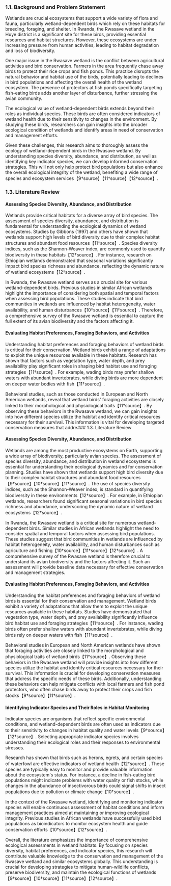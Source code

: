 ### 1.1. Background and Problem Statement

Wetlands are crucial ecosystems that support a wide variety of flora and fauna, particularly wetland-dependent birds which rely on these habitats for breeding, foraging, and shelter. In Rwanda, the Rwasave wetland in the Huye district is a significant site for these birds, providing essential resources and habitat structures. However, these ecosystems are under increasing pressure from human activities, leading to habitat degradation and loss of biodiversity.

One major issue in the Rwasave wetland is the conflict between agricultural activities and bird conservation. Farmers in the area frequently chase away birds to protect their rice crops and fish ponds. This practice disrupts the natural behavior and habitat use of the birds, potentially leading to declines in bird populations and affecting the overall health of the wetland ecosystem. The presence of protectors at fish ponds specifically targeting fish-eating birds adds another layer of disturbance, further stressing the avian community.

The ecological value of wetland-dependent birds extends beyond their roles as individual species. These birds are often considered indicators of wetland health due to their sensitivity to changes in the environment. By studying these birds, researchers can gain insights into the broader ecological condition of wetlands and identify areas in need of conservation and management efforts.

Given these challenges, this research aims to thoroughly assess the ecology of wetland-dependent birds in the Rwasave wetland. By understanding species diversity, abundance, and distribution, as well as identifying key indicator species, we can develop informed conservation strategies. This will not only help protect bird populations but also enhance the overall ecological integrity of the wetland, benefiting a wide range of species and ecosystem services【9†source】【11†source】【12†source】.

### 1.3. Literature Review

#### Assessing Species Diversity, Abundance, and Distribution

Wetlands provide critical habitats for a diverse array of bird species. The assessment of species diversity, abundance, and distribution is fundamental for understanding the ecological dynamics of wetland ecosystems. Studies by Gibbons (1997) and others have shown that wetlands support high levels of bird diversity due to their complex habitat structures and abundant food resources【11†source】. Species diversity indices, such as the Shannon-Weaver index, are commonly used to quantify biodiversity in these habitats【12†source】. For instance, research on Ethiopian wetlands demonstrated that seasonal variations significantly impact bird species richness and abundance, reflecting the dynamic nature of wetland ecosystems【12†source】.

In Rwanda, the Rwasave wetland serves as a crucial site for various wetland-dependent birds. Previous studies in similar African wetlands highlight the importance of considering both spatial and temporal factors when assessing bird populations. These studies indicate that bird communities in wetlands are influenced by habitat heterogeneity, water availability, and human disturbances【10†source】【11†source】. Therefore, a comprehensive survey of the Rwasave wetland is essential to capture the full extent of its avian biodiversity and the factors affecting it.

#### Evaluating Habitat Preferences, Foraging Behaviors, and Activities

Understanding habitat preferences and foraging behaviors of wetland birds is critical for their conservation. Wetland birds exhibit a range of adaptations to exploit the unique resources available in these habitats. Research has shown that factors such as vegetation type, water depth, and prey availability play significant roles in shaping bird habitat use and foraging strategies【11†source】. For example, wading birds may prefer shallow waters with abundant invertebrates, while diving birds are more dependent on deeper water bodies with fish【11†source】.

Behavioral studies, such as those conducted in European and North American wetlands, reveal that wetland birds' foraging activities are closely linked to their morphological and physiological traits【11†source】. By observing these behaviors in the Rwasave wetland, we can gain insights into how different species utilize the habitat and identify critical resources necessary for their survival. This information is vital for developing targeted conservation measures that addre### 1.3. Literature Review

#### Assessing Species Diversity, Abundance, and Distribution

Wetlands are among the most productive ecosystems on Earth, supporting a wide array of biodiversity, particularly avian species. The assessment of species diversity, abundance, and distribution in wetland ecosystems is essential for understanding their ecological dynamics and for conservation planning. Studies have shown that wetlands support high bird diversity due to their complex habitat structures and abundant food resources【9†source】【10†source】【11†source】. The use of species diversity indices, such as the Shannon-Weaver index, is standard in quantifying biodiversity in these environments【12†source】. For example, in Ethiopian wetlands, researchers found significant seasonal variations in bird species richness and abundance, underscoring the dynamic nature of wetland ecosystems【12†source】.

In Rwanda, the Rwasave wetland is a critical site for numerous wetland-dependent birds. Similar studies in African wetlands highlight the need to consider spatial and temporal factors when assessing bird populations. These studies suggest that bird communities in wetlands are influenced by habitat heterogeneity, water availability, and human disturbances such as agriculture and fishing【10†source】【11†source】【12†source】. A comprehensive survey of the Rwasave wetland is therefore crucial to understand its avian biodiversity and the factors affecting it. Such an assessment will provide baseline data necessary for effective conservation and management strategies.

#### Evaluating Habitat Preferences, Foraging Behaviors, and Activities

Understanding the habitat preferences and foraging behaviors of wetland birds is essential for their conservation and management. Wetland birds exhibit a variety of adaptations that allow them to exploit the unique resources available in these habitats. Studies have demonstrated that vegetation type, water depth, and prey availability significantly influence bird habitat use and foraging strategies【11†source】. For instance, wading birds often prefer shallow waters with abundant invertebrates, while diving birds rely on deeper waters with fish【11†source】.

Behavioral studies in European and North American wetlands have shown that foraging activities are closely linked to the morphological and physiological traits of wetland birds【11†source】. Observing these behaviors in the Rwasave wetland will provide insights into how different species utilize the habitat and identify critical resources necessary for their survival. This information is crucial for developing conservation measures that address the specific needs of these birds. Additionally, understanding these behaviors can help mitigate conflicts with local farmers and fish pond protectors, who often chase birds away to protect their crops and fish stocks【9†source】【11†source】.

#### Identifying Indicator Species and Their Roles in Habitat Monitoring

Indicator species are organisms that reflect specific environmental conditions, and wetland-dependent birds are often used as indicators due to their sensitivity to changes in habitat quality and water levels【9†source】【12†source】. Selecting appropriate indicator species involves understanding their ecological roles and their responses to environmental stresses.

Research has shown that birds such as herons, egrets, and certain species of waterfowl are effective indicators of wetland health【12†source】. These species are typically easy to monitor and provide valuable information about the ecosystem's status. For instance, a decline in fish-eating bird populations might indicate problems with water quality or fish stocks, while changes in the abundance of insectivorous birds could signal shifts in insect populations due to pollution or climate change【10†source】.

In the context of the Rwasave wetland, identifying and monitoring indicator species will enable continuous assessment of habitat conditions and inform management practices aimed at maintaining or improving ecological integrity. Previous studies in African wetlands have successfully used bird populations as bioindicators to monitor ecosystem health and guide conservation efforts【10†source】【12†source】.

Overall, the literature emphasizes the importance of comprehensive ecological assessments in wetland habitats. By focusing on species diversity, habitat preferences, and indicator species, this research will contribute valuable knowledge to the conservation and management of the Rwasave wetland and similar ecosystems globally. This understanding is crucial for developing strategies to mitigate human-wildlife conflicts, preserve biodiversity, and maintain the ecological functions of wetlands【9†source】【10†source】【11†source】【12†source】.
